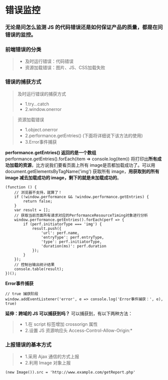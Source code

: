 # 错误监控

### 无论是问怎么监测 JS 的代码错误还是如何保证产品的质量，都是在问错误的监控。

### 前端错误的分类
> - 及时运行错误：代码错误
> - 资源加载错误：图片、JS、CSS加载失败

### 错误的捕获方式
> 及时运行错误的捕获方式
> - 1.try...catch
> - 2.window.onerror

> 资源加载错误
> - 1.object.onerror
> - 2.performance.getEntries() (下面将详细说下该方法的使用)
> - 3.Error事件捕获

**performance.getEntries() 返回的是一个数组**
performance.getEntries().forEach(item => console.log(item)) 将打印出**所有成功加载的资源**，比方说我们要看页面上所有 image是否都加载成功了。可以用 document.getElementsByTagName('img') 获取所有 image，**用获取到的所有 image 减去加载成功的 image，剩下的就是未加载成功的**。

```
(function () {
    // 浏览器不支持，就算了！
    if (!window.performance && !window.performance.getEntries) {
        return false;
    }
    var result = [];
    // 获取当前页面所有请求对应的PerformanceResourceTiming对象进行分析
    window.performance.getEntries().forEach(perf => {
        if (perf.initiatorType === 'img') {
            result.push({
                'url': perf.name,
                'entryType': perf.entryType,
                'type': perf.initiatorType,
                'duration(ms)': perf.duration
            });
        }
    });
    // 控制台输出统计结果
    console.table(result);
})();
```
**Error事件捕获**
```
// true 捕获阶段
window.addEventListener('error', e => console.log('Error事件捕获：', e), true)
```

**延伸：跨域的 JS 可以捕获到吗？**
可以捕获到，有以下两种方法：
> - 1.在 script 标签增加  crossorign 属性
> - 2.设置 JS 资源响应头 Access-Control-Allow-Origin:*

### 上报错误的基本方式
> - 1.采用 Ajax 通信的方式上报
> - 2.利用 Image 对象上报
```
(new Image()).src = 'http://www.example.com/getReport.php'
```
